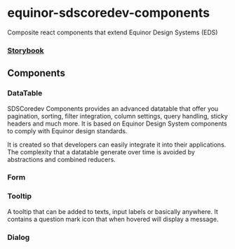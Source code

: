# equinor-sdscoredev-components
Composite react components that extend Equinor Design Systems (EDS)

### [Storybook](https://equinor.github.io/sdscoredev-components/?path=/story/introduction--page)
## Components

### DataTable

SDSCoredev Components provides an advanced datatable that offer you pagination, sorting, filter 
integration, column settings, query handling, sticky headers and much more. It is based on Equinor 
Design System components to comply with Equinor design standards.

It is created so that developers can easily integrate it into their applications. The complexity that 
a datatable generate over time is avoided by abstractions and combined reducers.

### Form

### Tooltip

A tooltip that can be added to texts, input labels or basically anywhere. 
It contains a question mark icon that when hovered will display a message.

### Dialog
